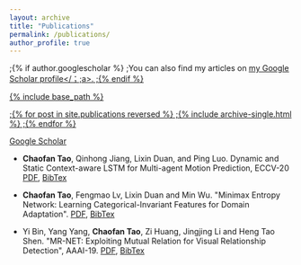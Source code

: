 ```yaml
---
layout: archive
title: "Publications"
permalink: /publications/
author_profile: true
---
```


;{% if author.googlescholar %}
;You can also find my articles on <u><a href="{{author.googlescholar}}">my Google Scholar profile</；;a>.</u>
;{% endif %}

{% include base_path %}

;{% for post in site.publications reversed %}
;{% include archive-single.html %}
;{% endfor %}

[Google Scholar](https://scholar.google.com/citations?hl=en&view_op=list_works&gmla=AJsN-F5DfisY6qynQkPPreVmBlpCYV8WALf-n4aVHphvfHF9GAmm2cYErmRxuXccCwkrSglgJN4L6s2t4Cn5Ei6r5jEfLOvnoA&user=gjmfLroAAAAJ)

* __Chaofan Tao__, Qinhong Jiang, Lixin Duan, and Ping Luo. Dynamic and Static Context-aware LSTM for Multi-agent Motion Prediction, ECCV-20 [PDF](https://arxiv.org/abs/2008.00777), [BibTex](https://scholar.googleusercontent.com/scholar.bib?q=info:daaZIYrCg00J:scholar.google.com/&output=citation&scisdr=CgWs7p_JEJHk-d5mvkQ:AAGBfm0AAAAAXyljpkQjUtDLkEZlWo_FyDwwTL9YyEty&scisig=AAGBfm0AAAAAXyljpmMMgyt2z7y34eUZ10bm1jkPX9Fs&scisf=4&ct=citation&cd=-1&hl=en)
  
* __Chaofan Tao__, Fengmao Lv, Lixin Duan and Min Wu. "Minimax Entropy Network: Learning Categorical-Invariant Features for Domain Adaptation". [PDF](https://arxiv.org/abs/1904.09601), [BibTex](https://scholar.googleusercontent.com/scholar.bib?q=info:vBInyJ8BmXsJ:scholar.google.com/&output=citation&scisdr=CgWs7p_JEJHk-d5mnfE:AAGBfm0AAAAAXyljhfExVmctgfos7fR41xFrk36mBFjF&scisig=AAGBfm0AAAAAXyljhcevKH-WXuz4REQi1HlQrVDWjdI5&scisf=4&ct=citation&cd=-1&hl=en)
  
* Yi Bin, Yang Yang, __Chaofan Tao__, Zi Huang, Jingjing Li and Heng Tao Shen. "MR-NET: Exploiting Mutual Relation for Visual  Relationship Detection", AAAI-19. [PDF](https://www.aaai.org/ojs/index.php/AAAI/article/view/4819), [BibTex](https://scholar.googleusercontent.com/scholar.bib?q=info:ZLzYoKfyUigJ:scholar.google.com/&output=citation&scisdr=CgWs7p_JEJHk-d5mLrI:AAGBfm0AAAAAXyljNrIWJgcMRfm6mrszUAVr5efhYEV9&scisig=AAGBfm0AAAAAXyljNlipMK9hih45f_0CSqHJNCBfrPt1&scisf=4&ct=citation&cd=-1&hl=en)
